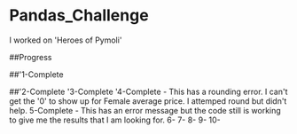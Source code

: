 # Pandas_Challenge
I worked on 'Heroes of Pymoli'

##Progress

##'1-Complete

##'2-Complete
'3-Complete
'4-Complete - This has a rounding error. I can't get the '0' to show up for Female average price.  I attemped round but didn't help.
5-Complete - This has an error message but the code still is working to give me the results that I am looking for.
6-
7-
8-
9-
10-
